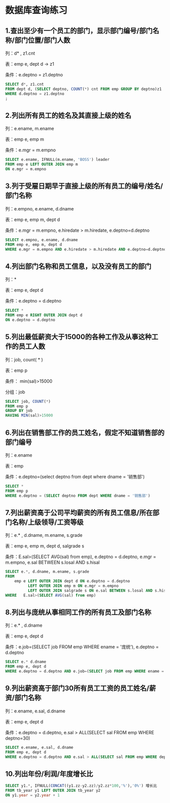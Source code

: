 # 数据库查询练习

## 1.查出至少有一个员工的部门，显示部门编号/部门名称/部门位置/部门人数

列：d* , z1.cnt

表：emp e, dept d -> z1

条件：e.deptno = z1.deptno

```sql
SELECT d*, z1.cnt 
FROM dept d, (SELECT deptno, COUNT(*) cnt FROM emp GROUP BY deptno)z1
WHERE d.deptno = z1.deptno
;
```

## 2.列出所有员工的姓名及其直接上级的姓名

列：e.ename, m.ename

表：emp e, emp m

条件：e.mgr = m.empno

```sql
SELECT e.ename, IFNULL(m.ename, 'BOSS') leader
FROM emp e LEFT OUTER JOIN emp m
ON e.mgr = m.empno
```

## 3.列于受雇日期早于直接上级的所有员工的编号/姓名/部门名称

列：e.empno, e.ename, d.dname

表：emp e, emp m, dept d

条件：e.mgr = m.empno, e.hiredate > m.hiredate, e.deptno=d.deptno

```sql
SELECT e.empno, e.ename, d.dname
FROM emp e, emp m, dept d
WHERE e.mgr = m.empno AND e.hiredate > m.hiredate AND e.deptno=d.deptno
```

## 4.列出部门名称和员工信息，以及没有员工的部门

列：*

表：emp e, dept d

条件：e.deptno = d.deptno

```sql
SELECT * 
FROM emp e RIGHT OUTER JOIN dept d
ON e.deptno = d.deptno
``` 

## 5.列出最低薪资大于15000的各种工作及从事这种工作的员工人数

列：job, count( * )

表：emp p

条件： min(sal)>15000

分组：job

```sql
SELECT job, COUNT(*)
FROM emp p
GROUP BY job
HAVING MIN(sal)>15000
```

## 6.列出在销售部工作的员工姓名，假定不知道销售部的部门编号

列：e.ename

表：emp

条件：e.deptno=(select deptno from dept where dname = '销售部')

```sql
SELECT * 
FROM emp p
WHERE e.deptno = (SELECT deptno FROM dept WHERE dname = '销售部')
```

## 7.列出薪资高于公司平均薪资的所有员工信息/所在部门名称/上级领导/工资等级

列：e.* , d.dname, m.ename, s.grade

表：emp e, emp m, dept d, salgrade s

条件：E.sal>(SELECT AVG(sal) from emp), e.deptno = d.deptno, e.mgr = m.empno, e.sal BETWEEN s.losal AND s.hisal

```sql
SELECT e.*, d.dname, m.ename, s.grade
FROM 
	emp e LEFT OUTER JOIN dept d ON e.deptno = d.deptno
		  LEFT OUTER JOIN emp m ON e.mgr = m.empno
		  LEFT OUTER JOIN salgrade s ON e.sal BETWEEN s.losal AND s.hisal
WHERE 	E.sal>(SELECT AVG(sal) from emp)		
```

## 8.列出与庞统从事相同工作的所有员工及部门名称

列：e.* , d.dname

表：emp e, dept d

条件：e.job=(SELECT job FROM emp WHERE ename = '庞统'), e.deptno = d.deptno

```sql
SELECT e.* d.dname
FROM emp e, dept d
WHERE e.deptno = d.deptno AND e.job=(SELECT job FROM emp WHERE ename = '庞统')
```

## 9.列出薪资高于部门30所有员工工资的员工姓名/薪资/部门名称

列：e.ename, e.sal, d.dname

表：emp e, dept d

条件：e.deptno = d.deptno, e.sal > ALL(SELECT sal FROM emp WHERE deptno=30)

```sql
SELECT e.ename, e.sal, d.dname
FROM emp e, dept d
WHERE e.deptno = d.deptno AND e.sal > ALL(SELECT sal FROM emp WHERE deptno=30)
```

## 10.列出年份/利润/年度增长比

```sql
SELECT y1.*, IFNULL(CONCAT((y1.zz-y2.zz)/y2.zz*100,'%'),'0%') 增长比
FROM tb_year y1 LEFT OUTER JOIN tb_year y2
ON y1.year = y2.year + 1
```

